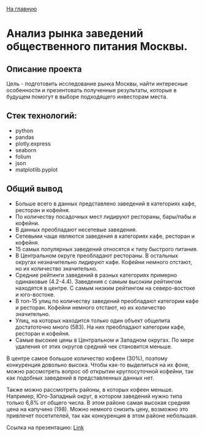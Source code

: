 [На главную](https://github.com/AnnaTashlan/Portfolio/blob/fae3817481c0fdb3761624003d3a301b4a2a997b/readme.md)
# Анализ рынка заведений общественного питания Москвы.

## Описание проекта
Цель - подготовить исследование рынка Москвы, найти интересные особенности и презентовать полученные результаты, которые в будущем помогут в выборе подходящего инвесторам места.

## Стек технологий:
* python
* pandas
* plotly.express
* seaborn
* folium
* json
* matplotlib.pyplot


## Общий вывод
* Больше всего в данных представлено заведений в категориях кафе, ресторан и кофейня.
* По количеству посадочных мест лидируют рестораны, бары/пабы и кофейни.
* В данных преобладают несетевые заведения.
* Сетевыми чаще являются заведения в категориях кафе, ресторан и кофейня.
* 15 самых популярных заведений относятся к типу быстрого питания.
* В Центральном округе преобладают рестораны. В остальных округах незначительно лидируют кафе. Кофейни немного отстают, но их количество значительно.
* Средние рейтинги заведений в разных категориях примерно одинаковые (4.2-4.4). Заведения с самым высоким рейтингом находятся в центре. С самым низким рейтингом на северо-востоке и юго-востоке.
* В топ-15 улиц по количеству заведений преобладают категории кафе и ресторан. Кофейни немного отстают, но их количество значительно.
* Улиц, на которых находится только один объект общепита достатоточно много (583). На них преобладают категории кафе, ресторан и кофейня.
* Самые высокие цены в Центральном и Западном округах. По мере удаления от этих округов средний чек становится меньше.

В центре самое большое количество кофеен (30%), поэтому конкуренция довольно высока. Чтобы как-то выделиться на их фоне, можно рассмотреть вопрос об открытии круглосуточной кофейни, так как подобных заведений в представленных данных нет.

Также можно рассмотреть районы, в которых кофеен меньше. Например, Юго-Западный округ, в котором заведений нужно типа только 6,8% от общего числа. В этом районе самая высокая средняя цена на капучино (198). Можно немного снизить цену, возможно это привлечет посетителей, так как конкуренция в этом районе небольшая.

Ссылка на презентацию: [Link](https://disk.yandex.ru/i/QKc3ZT-my4920g)